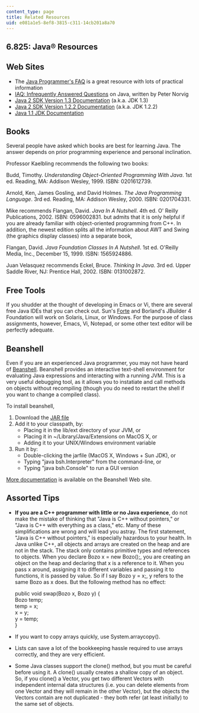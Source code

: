 ```yaml
---
content_type: page
title: Related Resources
uid: e081a1e5-8ef8-3815-c311-14cb201a8a70
---
```


6.825: Java® Resources
----------------------

Web Sites
---------

*   The [Java Programmer's FAQ](http://www.afu.com/) is a great resource with lots of practical information
*   [IAQ: Infrequently Answered Questions](http://www.norvig.com/java-iaq.html) on Java, written by Peter Norvig
*   [Java 2 SDK Version 1.3 Documentation](http://java.sun.com/j2se/1.3/docs/index.html) (a.k.a. JDK 1.3)
*   [Java 2 SDK Version 1.2.2 Documentation](http://java.sun.com/products/archive/j2se/1.2.2_017/download-docs.html) (a.k.a. JDK 1.2.2)
*   [Java 1.1 JDK Documentation](http://java.sun.com/products/jdk/1.1/docs/index.html)

Books
-----

Several people have asked which books are best for learning Java. The answer depends on prior programming experience and personal inclination.

Professor Kaelbling recommends the following two books:

Budd, Timothy. _Understanding Object-Oriented Programming With Java_. 1st ed. Reading, MA: Addison Wesley, 1999. ISBN: 0201612739.

Arnold, Ken, James Gosling, and David Holmes. _The Java Programming Language_. 3rd ed. Reading, MA: Addison Wesley, 2000. ISBN: 0201704331.

Mike recommends Flangan, David. _Java In A Nutshell_. 4th ed. O' Reilly Publications, 2002. ISBN: 0596002831. but admits that it is only helpful if you are already familiar with object-oriented programming from C++. In addition, the newest edition splits all the information about AWT and Swing (the graphics display classes) into a separate book,

Flangan, David. _Java Foundation Classes In A Nutshell_. 1st ed. O'Reilly Media, Inc., December 15, 1999. ISBN: 1565924886.

Juan Velasquez recommends Eckel, Bruce. _Thinking In Java_. 3rd ed. Upper Saddle River, NJ: Prentice Hall, 2002. ISBN: 0131002872.

Free Tools
----------

If you shudder at the thought of developing in Emacs or Vi, there are several free Java IDEs that you can check out. Sun's [Forte](http://www.sun.com/forte/ffj/index.html) and Borland's JBuilder 4 Foundation will work on Solaris, Linux, or Windows. For the purpose of class assignments, however, Emacs, Vi, Notepad, or some other text editor will be perfectly adequate.

Beanshell
---------

Even if you are an experienced Java programmer, you may not have heard of [Beanshell](http://www.beanshell.org/). Beanshell provides an interactive text-shell environment for evaluating Java expressions and interacting with a running JVM. This is a very useful debugging tool, as it allows you to instatiate and call methods on objects without recompiling (though you do need to restart the shell if you want to change a compiled class).

To install beanshell,

1.  Download the [JAR file](http://www.beanshell.org/bsh-1.2b6.jar)
2.  Add it to your classpath, by:
    *   Placing it in the lib/ext directory of your JVM, or
    *   Placing it in ~/Library/Java/Extensions on MacOS X, or
    *   Adding it to your UNIX/Windows environment variable
3.  Run it by:
    *   Double-clicking the jarfile (MacOS X, Windows + Sun JDK), or
    *   Typing "java bsh.Interpreter" from the command-line, or
    *   Typing "java bsh.Console" to run a GUI version

[More documentation](http://www.beanshell.org/docs.html) is available on the Beanshell Web site.

Assorted Tips
-------------

*   **If you are a C++ programmer with little or no Java experience**, do not make the mistake of thinking that "Java is C++ without pointers," or "Java is C++ with everything as a class," etc. Many of these simplifications are wrong and will lead you astray. The first statement, "Java is C++ without pointers," is especially hazardous to your health. In Java unlike C++, all objects and arrays are created on the heap and are not in the stack. The stack only contains primitive types and references to objects. When you declare Bozo x = new Bozo();, you are creating an object on the heap and declaring that x is a reference to it. When you pass x around, assigning it to different variables and passing it to functions, it is passed by value. So if I say Bozo y = x;, y refers to the same Bozo as x does. But the following method has no effect:  
      
    public void swap(Bozo x, Bozo y) {  
    Bozo temp;  
    temp = x;  
    x = y;  
    y = temp;  
    }
*   If you want to copy arrays quickly, use System.arraycopy().
*   Lists can save a lot of the bookkeeping hassle required to use arrays correctly, and they are very efficient.
*   Some Java classes support the clone() method, but you must be careful before using it. A clone() usually creates a shallow copy of an object. So, if you clone() a Vector, you get two different Vectors with independent internal data structures (i.e. you can delete elements from one Vector and they will remain in the other Vector), but the objects the Vectors contain are not duplicated - they both refer (at least initially) to the same set of objects.